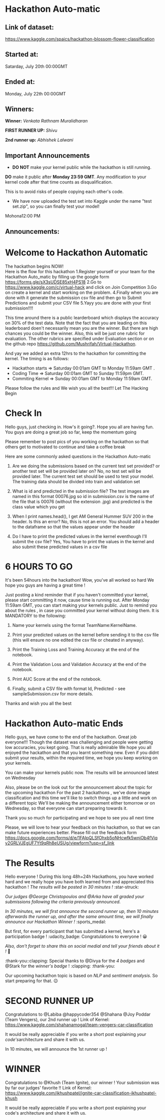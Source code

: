 # Hackathon Auto-matic

## Link of dataset: 
https://www.kaggle.com/spaics/hackathon-blossom-flower-classification

## Started at:
Satarday, July 20th 00:00GMT 
## Ended at:
Monday, July 22th 00:00GMT 

## Winners:

**Winner:** *Venkata Rathnam Muralidharan*

**FIRST RUNNER UP:** *Shivu*

**2nd runner up:** *Abhishek Lalwani*

Important Announcements
-- 

- **DO NOT** make your kernel public while the hackathon is still running.

**DO** make it public after **Monday 23:59 GMT**. Any modification to your kernel code after that time counts as disqualification.

This is to avoid risks of people copying each other's code.

- We have now uploaded the test set into Kaggle under the name "test set.zip", so you can finally test your model! 

Mohona12:00 PM

Announcements:
--

# Welcome to Hackathon Automatic 
The hackathon begins NOW!  
Here is the flow for this hackathon
1.Register yourself or your team for the Hackathon Auto_matic by filling up the google form https://forms.gle/sX3sUDSE85xH4PS18
2.Go to https://www.kaggle.com/c/virtual-hack and click on Join Competition
3.Go on create a kernel and start working on the problem.
4.Finally when you are done with it generate the submission csv file and then go to Submit Predictions and submit your CSV file
5.Yayy you are done with your first submission!!!!

This time around there is a public learderboard which displays the accuracy on 30% of the test data. Note that the fact that you are leading on this leaderboard doen't necessarily mean you are the winner. But there are high chances you could be the winner. Also, this will be just one rubric for evaluation. The other rubrics are specified under Evaluation section or on the github repo https://github.com/Mushrifah/Virtual-Hackathon. 

And yay we added an extra 12hrs to the hackathon for committing the kernel.  The timing is as follows:
- Hackathon starts => Saturday 00:01am GMT  to Monday 11:59am GMT .
- Coding Time => Saturday 00:01am GMT  to Sunday 11:59pm GMT.
- Commiting Kernel => Sunday 00:01am GMT  to Monday 11:59am GMT.

Please follow the rules and We wish you all the best!!!
Let The Hacking Begin 

# Check In 

Hello guys, just checking in. How's it going?.  Hope you all are having fun.
You guys are doing a great job so far, keep the momentum going 

Please remember to post pics of you working on the hackathon so that others get to motivated to continue and take a coffee break 

Here are some commonly asked questions in the Hackathon Auto-matic

1. Are we doing the submissions based on the current test set provided? or another test set will be provided later on?
No, no test set will be provided later. The current test set should be used to test your model. The training data should be divided into train and validation set


2. What is id and predicted in the submission file?
The test images are named in this format 00076.jpg so id in submission.csv is the name of the file that is 00076 (without the extension .jpg) and predicted is the class value which you get


3. When I print names.head(), I get AM General Hummer SUV 200 in the header. Is this an error?
No, this is not an error. You should add a header to the dataframe so that the values appear under the header


4. Do I have to print the predicted values in the kernel eventhough I'll submit the csv file?
Yes, You have to print the values in the kernel and also submit these predicted values in a csv file

# 6 HOURS TO GO 
It's been 54hours into the hackathon!
Wow, you've all worked so hard
We hope you guys are having a great time ! 

Just posting a kind reminder that if you haven't committed your kernel, please start committing it now, cause time is running out. After Monday 11:59am GMT, you can start making your kernels public.  Just to remind you about the rules , in case you committed your kernel without doing them.
It is MANDATORY to the following:

1. Name your kernels using the format TeamName:KernelName.

2. Print your predicted values on the kernel before sending it to the csv file (this will ensure no one edited the csv file or cheated in anyway).

3.  Print the Training Loss and Training Accuracy at the end of the notebook.

4. Print the Validation Loss and Validation Accuracy at the end of the notebook.

5. Print AUC Score at the end of the notebook.

6. Finally, submit a CSV file with format Id, Predicted - see sampleSubmission.csv for more details.

Thanks and wish you all the best 


# Hackathon Auto-matic Ends 
Hello guys, we have come to the end of the hackathon.
Great job everyone!!! 
Though the dataset was challenging and people were getting low accuracies, you kept going.
That is really admirable 
We hope you all enjoyed the hackathon and that you learnt something new.
Even if you didnt submit your results, within the required time, we hope you keep working on your kernels.

You can make your kernels public now.
The results will be announced latest on Wednesday

Also, please be on the look out for the announcement about the topic for the upcoming hackathon
For the past 2 hackathons , we've done image classification and this time we'll like to switch things up a little and work on a different topic
We'll be making the announcement either tomorrow or on Wednesday, so that everyone can start preparing towards it.

Thank you so much for participating and we hope to see you all next time 

Please, we will love to hear your feedback on this hackathon, so that we can make future experiences better. Please fill out the feedback form
https://docs.google.com/forms/d/e/1FAIpQLSfOhxb5oNHcwfk5wnjOb4fViqv2GRLVJEgUF7Yt9qRh8eUSUg/viewform?usp=sf_link



# The Results

Hello everyone !
During this long 48h+24h Hackathons, you have worked hard and we really hope you have  both learned from and appreciated this hackathon !
*The results will be posted in 30 minutes !*  :star-struck:

_Our judges @George Christopoulos and @Arka have all graded your submissions following the criteria previously announced._

*In 30 minutes, we will first announce the second runner up, then 10 minutes afterwards the runner up, and after the same amount time, we will finally announce our Hackathon Winner !* :sports_medal:

But first, for every participant that has submitted a kernel, here's a participation badge ! :udacity_badge:  Congratulations to everyone ! :grinning:

_Also, don't forget to share this on social medial and tell your friends about it !_ :badger:

:thank-you::clapping: Special thanks to @Divya for the *4 badges* and @Stark for the *winner's badge* ! :clapping: :thank-you:

Our upcoming hackathon topic is based on *NLP* and *sentiment analysis*. So start preparing for that. :wink:


# SECOND RUNNER UP 

Congratulations to @Labiba @happycoder354 @Shahana @Joy Poddar (Team Vengers), our 2nd runner up ! 
Link of Kernel: https://www.kaggle.com/shahanamogal/team-vengers-car-classification

It would be really appreciable if you write a short post explaining *your code's*architecture and share it with us. 

In 10 minutes, we will announce the 1st runner up !    

# WINNER  

Congratulations to @Khush (Team Ignite), our winner ! 
Your submission was by far our judges' favorite !! 
Link of Kernel: https://www.kaggle.com/ikhushpatel/ignite-car-classification-ikhushpatel-khush

It would be really appreciable if you write a short post explaining your code's architecture and share it with us.
